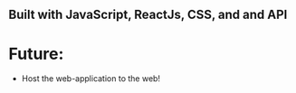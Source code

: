 ## Built with JavaScript, ReactJs, CSS, and and API
# Future:
- Host the web-application to the web!
